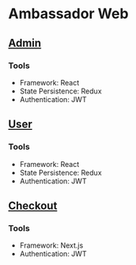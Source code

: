 # Ambassador Web

## [Admin](/admin)

### Tools
- Framework: React
- State Persistence: Redux
- Authentication: JWT

## [User](/user)

### Tools
- Framework: React
- State Persistence: Redux
- Authentication: JWT

## [Checkout](/checkout)

### Tools
- Framework: Next.js
- Authentication: JWT